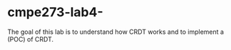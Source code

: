 # cmpe273-lab4-
The goal of this lab is to understand how CRDT works and to implement a (POC) of CRDT.
